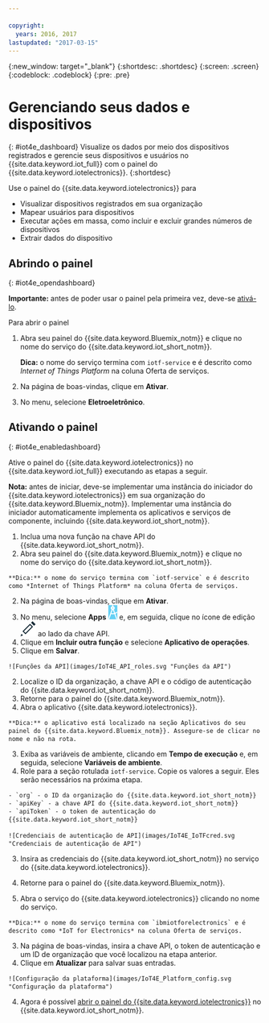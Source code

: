 ```yaml
---

copyright:
  years: 2016, 2017
lastupdated: "2017-03-15"
---
```


<!-- Common attributes used in the template are defined as follows: -->
{:new_window: target="\_blank"}
{:shortdesc: .shortdesc}
{:screen: .screen}
{:codeblock: .codeblock}
{:pre: .pre}

# Gerenciando seus dados e dispositivos
{: #iot4e_dashboard}
Visualize os dados por meio dos dispositivos registrados e gerencie seus dispositivos e usuários no {{site.data.keyword.iot_full}} com o
painel do {{site.data.keyword.iotelectronics}}.
{:shortdesc}

Use o painel do {{site.data.keyword.iotelectronics}} para
- Visualizar dispositivos registrados em sua organização
- Mapear usuários para dispositivos
- Executar ações em massa, como incluir e excluir grandes números de dispositivos
- Extrair dados do dispositivo

## Abrindo o painel
{: #iot4e_opendashboard}

**Importante:** antes de poder usar o painel pela primeira vez, deve-se [ativá-lo](#iot4e_enabledashboard).

Para abrir o painel
1. Abra seu painel do {{site.data.keyword.Bluemix_notm}} e clique no nome do serviço do {{site.data.keyword.iot_short_notm}}.  

    **Dica:** o nome do serviço termina com `iotf-service` e é descrito como *Internet of Things Platform* na coluna Oferta de serviços.
2. Na página de boas-vindas, clique em **Ativar**.
3. No menu, selecione **Eletroeletrônico**.

## Ativando o painel
{: #iot4e_enabledashboard}

Ative o painel do {{site.data.keyword.iotelectronics}} no {{site.data.keyword.iot_full}} executando as etapas a seguir.

  **Nota:** antes de iniciar, deve-se implementar uma instância do iniciador do {{site.data.keyword.iotelectronics}} em sua organização do {{site.data.keyword.Bluemix_notm}}. Implementar uma instância do iniciador
automaticamente implementa os aplicativos e serviços de componente, incluindo {{site.data.keyword.iot_short_notm}}.

1. Inclua uma nova função na chave API do {{site.data.keyword.iot_short_notm}}.
  1. Abra seu painel do {{site.data.keyword.Bluemix_notm}} e clique no nome do serviço do {{site.data.keyword.iot_short_notm}}.  

    **Dica:** o nome do serviço termina com `iotf-service` e é descrito como *Internet of Things Platform* na coluna Oferta de serviços.
  2. Na página de boas-vindas, clique em **Ativar**.
  3. No menu, selecione **Apps** ![ícone de apps](images/IOT_Icons_apps2.svg "Ícone de Apps") e, em seguida, clique no ícone de edição ![ícone de edição](images/IOT_Icons_Edit_Active_50.svg "Ícone de Edição") ao lado da chave API.
  4. Clique em **Incluir outra função** e selecione **Aplicativo de operações**.
  5. Clique em **Salvar**.

    ![Funções da API](images/IoT4E_API_roles.svg "Funções da API")

2. Localize o ID da organização, a chave API e o código de autenticação do {{site.data.keyword.iot_short_notm}}.
  1. Retorne para o painel do {{site.data.keyword.Bluemix_notm}}.
  2. Abra o aplicativo {{site.data.keyword.iotelectronics}}.

    **Dica:** o aplicativo está localizado na seção Aplicativos do seu painel do {{site.data.keyword.Bluemix_notm}}. Assegure-se de clicar no nome e não na rota.
  3. Exiba as variáveis de ambiente, clicando em **Tempo de execução** e, em seguida, selecione **Variáveis de ambiente**.
  4. Role para a seção rotulada `iotf-service`. Copie os valores a seguir. Eles serão necessários na próxima etapa.

    - `org` - o ID da organização do {{site.data.keyword.iot_short_notm}}
    - `apiKey` - a chave API do {{site.data.keyword.iot_short_notm}}
    - `apiToken` - o token de autenticação do {{site.data.keyword.iot_short_notm}}  

    ![Credenciais de autenticação de API](images/IoT4E_IoTFcred.svg "Credenciais de autenticação de API")

3. Insira as credenciais do {{site.data.keyword.iot_short_notm}} no serviço do {{site.data.keyword.iotelectronics}}.

  1. Retorne para o painel do {{site.data.keyword.Bluemix_notm}}.
  2. Abra o serviço do {{site.data.keyword.iotelectronics}} clicando no nome do serviço.

    **Dica:** o nome do serviço termina com `ibmiotforelectronics` e é descrito como *IoT for Electronics* na coluna Oferta de serviços.
  3. Na página de boas-vindas, insira a chave API, o token de autenticação e um ID de organização que você localizou na etapa anterior.
  4. Clique em **Atualizar** para salvar suas entradas.

    ![Configuração da plataforma](images/IoT4E_Platform_config.svg "Configuração da plataforma")

4. Agora é possível [abrir o painel do {{site.data.keyword.iotelectronics}}](#iot4e_opendashboard) no {{site.data.keyword.iot_short_notm}}.
